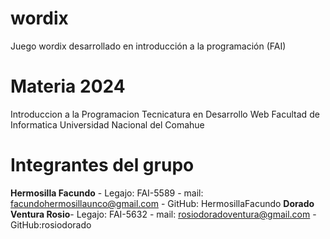 # wordix
Juego wordix desarrollado en introducción a la programación (FAI)

# Materia 2024

Introduccion a la Programacion 
Tecnicatura en Desarrollo Web
Facultad de Informatica 
Universidad Nacional del Comahue 

# Integrantes del grupo 

**Hermosilla Facundo** - Legajo: FAI-5589 - mail: facundohermosillaunco@gmail.com - GitHub: HermosillaFacundo 
**Dorado Ventura Rosio**- Legajo: FAI-5632 - mail: rosiodoradoventura@gmail.com - GitHub:rosiodorado
